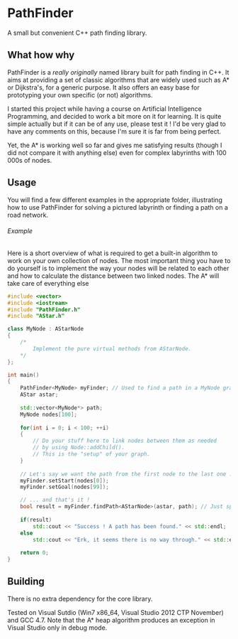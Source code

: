 PathFinder
==========

A small but convenient C++ path finding library.

## What how why

PathFinder is a _really originally_ named library built for path finding in C++. It aims at providing a set of classic algorithms that are widely used such as A* or Dijkstra's, for a generic purpose. It also offers an easy base for prototyping your own specific (or not) algorithms.

I started this project while having a course on Artificial Intelligence Programming, and decided to work a bit more on it for learning. It is quite simple actually but if it can be of any use, please test it ! I'd be very glad to have any comments on this, because I'm sure it is far from being perfect.

Yet, the A* is working well so far and gives me satisfying results (though I did not compare it with anything else) even for complex labyrinths with 100 000s of nodes.

## Usage

You will find a few different examples in the appropriate folder, illustrating how to use PathFinder for solving a pictured labyrinth or finding a path on a road network.

###### Example

Here is a short overview of what is required to get a built-in algorithm to work on your own collection of nodes. The most important thing you have to do yourself is to implement the way your nodes will be related to each other and how to calculate the distance between two linked nodes. The A* will take care of everything else

```c++
#include <vector>
#include <iostream>
#include "PathFinder.h"
#include "AStar.h"

class MyNode : AStarNode
{
	/*
		Implement the pure virtual methods from AStarNode.
	*/
};

int main()
{
	PathFinder<MyNode> myFinder; // Used to find a path in a MyNode graph
	AStar astar;
	
	std::vector<MyNode*> path;
	MyNode nodes[100];
	
	for(int i = 0; i < 100; ++i)
	{
		// Do your stuff here to link nodes between them as needed
		// by using Node::addChild().
		// This is the "setup" of your graph.
	}
	
	// Let's say we want the path from the first node to the last one ...
	myFinder.setStart(nodes[0]);
	myFinder.setGoal(nodes[99]);

	// ... and that's it !
	bool result = myFinder.findPath<AStarNode>(astar, path); // Just specify from which Node type yours are deriving
	
	if(result)
		std::cout << "Success ! A path has been found." << std::endl;
	else
		std::cout << "Erk, it seems there is no way through." << std::endl;
	
	return 0;
}
```

## Building

There is no extra dependency for the core library.

Tested on Visual Sutdio (Win7 x86_64, Visual Studio 2012 CTP November) and GCC 4.7.
Note that the A* heap algorithm produces an exception in Visual Studio only in debug mode.
